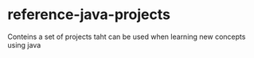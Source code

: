 # reference-java-projects
Conteins a set of projects taht can be used when learning new concepts using java
